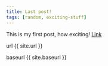 ```yaml
---
title: Last post!
tags: [random, exciting-stuff]
---
```


This is my first post, how exciting!
[Link](../archive)

url {{ site.url }}

baseurl {{ site.baseurl }}